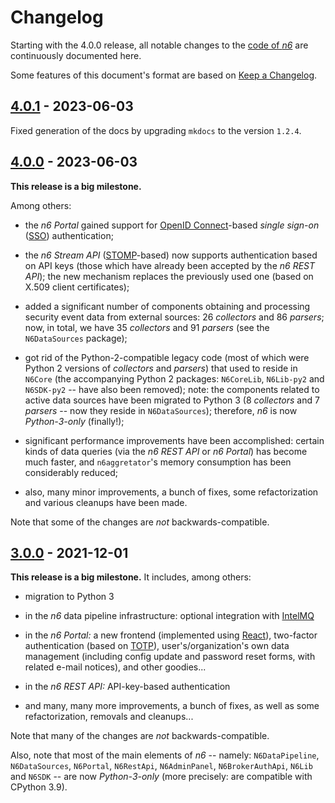 # Changelog

Starting with the 4.0.0 release, all notable changes to the
[code of _n6_](https://github.com/CERT-Polska/n6) are continuously
documented here.

Some features of this document's format are based on
[Keep a Changelog](https://keepachangelog.com/).


## [4.0.1] - 2023-06-03

Fixed generation of the docs by upgrading `mkdocs` to the version `1.2.4`.


## [4.0.0] - 2023-06-03

**This release is a big milestone.**

Among others:

- the *n6 Portal* gained support for
  [OpenID Connect](https://openid.net/foundation/how-connect-works/)-based
  *single sign-on* ([SSO](https://en.wikipedia.org/wiki/Single_sign-on))
  authentication;

- the *n6 Stream API* ([STOMP](https://stomp.github.io/)-based) now
  supports authentication based on API keys (those which have already been
  accepted by the *n6 REST API*); the new mechanism replaces the
  previously used one (based on X.509 client certificates);

- added a significant number of components obtaining and processing
  security event data from external sources: 26 *collectors* and 86
  *parsers*; now, in total, we have 35 *collectors* and 91 *parsers*
  (see the `N6DataSources` package);

- got rid of the Python-2-compatible legacy code (most of which were
  Python 2 versions of *collectors* and *parsers*) that used to reside in
  `N6Core` (the accompanying Python 2 packages: `N6CoreLib`, `N6Lib-py2`
  and `N6SDK-py2` -- have also been removed); note: the components related
  to active data sources have been migrated to Python 3 (8 *collectors*
  and 7 *parsers* -- now they reside in `N6DataSources`); therefore, *n6*
  is now *Python-3-only* (finally!);

- significant performance improvements have been accomplished: certain
  kinds of data queries (via the *n6 REST API* or *n6 Portal*) has become
  much  faster, and `n6aggretator`'s memory consumption has been
  considerably reduced;

- also, many minor improvements, a bunch of fixes, some refactorization
  and various cleanups have been made.

Note that some of the changes are *not* backwards-compatible.


## [3.0.0] - 2021-12-01

**This release is a big milestone.** It includes, among others:

- migration to Python 3

- in the *n6* data pipeline infrastructure: optional integration
  with [IntelMQ](https://github.com/certtools/intelmq)

- in the *n6 Portal:* a new frontend (implemented using
  [React](https://reactjs.org/)), two-factor authentication
  (based on [TOTP](https://datatracker.ietf.org/doc/html/rfc6238)),
  user's/organization's own data management (including config update
  and password reset forms, with related e-mail notices), and other
  goodies...

- in the *n6 REST API:* API-key-based authentication

- and many, many more improvements, a bunch of fixes, as well as
  some refactorization, removals and cleanups...

Note that many of the changes are *not* backwards-compatible.

Also, note that most of the main elements of *n6* -- namely:
`N6DataPipeline`, `N6DataSources`, `N6Portal`, `N6RestApi`,
`N6AdminPanel`, `N6BrokerAuthApi`, `N6Lib` and `N6SDK` -- are now
*Python-3-only* (more precisely: are compatible with CPython 3.9).


[4.0.1]: https://github.com/CERT-Polska/n6/compare/v4.0.0...v4.0.1
[4.0.0]: https://github.com/CERT-Polska/n6/compare/v3.0.0...v4.0.0
[3.0.0]: https://github.com/CERT-Polska/n6/compare/v2.0.6a2-dev1...v3.0.0
